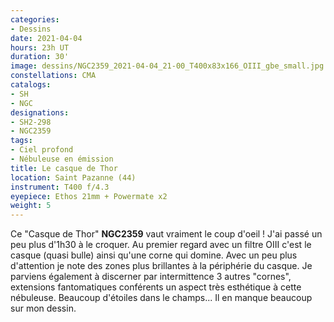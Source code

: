 ```yaml
---
categories:
- Dessins
date: 2021-04-04
hours: 23h UT
duration: 30'
image: dessins/NGC2359_2021-04-04_21-00_T400x83x166_OIII_gbe_small.jpg
constellations: CMA
catalogs:
- SH
- NGC
designations:
- SH2-298
- NGC2359
tags:
- Ciel profond
- Nébuleuse en émission
title: Le casque de Thor
location: Saint Pazanne (44)
instrument: T400 f/4.3
eyepiece: Ethos 21mm + Powermate x2
weight: 5
---
```

Ce "Casque de Thor" **NGC2359** vaut vraiment le coup d'oeil ! J'ai passé un peu plus d'1h30 à le croquer. Au premier regard avec un filtre OIII c'est le casque (quasi bulle) ainsi qu'une corne qui domine. Avec un peu plus d'attention je note des zones plus brillantes à la périphérie du casque. Je parviens également à discerner par intermittence 3 autres "cornes", extensions fantomatiques conférents un aspect très esthétique à cette nébuleuse. Beaucoup d'étoiles dans le champs... Il en manque beaucoup sur mon dessin.